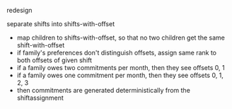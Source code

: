 redesign

separate shifts into shifts-with-offset
- map children to shifts-with-offset, so that no two children get the same shift-with-offset
- if family's preferences don't distinguish offsets, assign same rank to both offsets of given shift
- if a family owes two commitments per month, then they see offsets 0, 1
- if a family owes one commitment per month, then they see offsets 0, 1, 2, 3
- then commitments are generated deterministically from the shiftassignment



<!-- simple version - assume each family has duty 2, try to map families to first-preferred shifts -->

<!-- elaborated  -->
<!-- - break period into months -->
<!-- - assign num_duties[f] shifts in each month to each family f -->
<!-- - represent this as: assign an n-tuple of shifts for each month, for n = num_duties[f] -->
<!--     - require values not overlap -->
<!-- - optimize preference score -->
<!-- - minimize variances of -->
<!--     - time between shifts -->
<!--     - time of shifts -->
